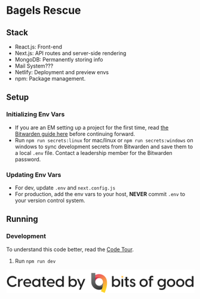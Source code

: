 # Bagels Rescue

## Stack

- React.js: Front-end
- Next.js: API routes and server-side rendering
- MongoDB: Permanently storing info
- Mail System???
- Netlify: Deployment and preview envs
- npm: Package management.

## Setup

### Initializing Env Vars

- If you are an EM setting up a project for the first time, read [the Bitwarden guide here](https://gtbitsofgood.notion.site/Secrets-Passwords-Bitwarden-74c4806a1f29485b8fb85ea29f273ab9) before continuing forward.
- Run `npm run secrets:linux` for mac/linux or `npm run secrets:windows` on windows to sync development secrets from Bitwarden and save them to a local `.env` file. Contact a leadership member for the Bitwarden password.

### Updating Env Vars

- For dev, update `.env` and `next.config.js`
- For production, add the env vars to your host, **NEVER** commit `.env` to your version control system.

## Running

### Development

To understand this code better, read the [Code Tour](/CODETOUR.md).

1. Run `npm run dev`

![image info](./public/images/bog.svg)
